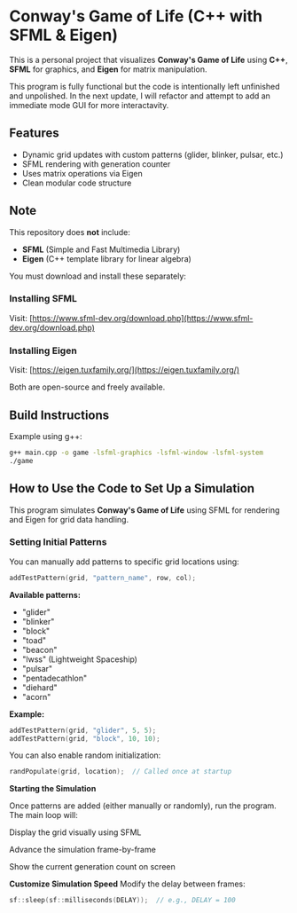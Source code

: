 # Conway's Game of Life (C++ with SFML & Eigen)

This is a personal project that visualizes **Conway's Game of Life** using **C++**, **SFML** for graphics, and **Eigen** for matrix manipulation.

This program is fully functional but the code is intentionally left unfinished and unpolished. In the next update, I will refactor and attempt to add an immediate mode GUI for more interactavity.
##  Features

- Dynamic grid updates with custom patterns (glider, blinker, pulsar, etc.)
- SFML rendering with generation counter
- Uses matrix operations via Eigen
- Clean modular code structure

##  Note

This repository does **not** include:

- **SFML** (Simple and Fast Multimedia Library)
- **Eigen** (C++ template library for linear algebra)

You must download and install these separately:

### Installing SFML

Visit: [https://www.sfml-dev.org/download.php](https://www.sfml-dev.org/download.php)

### Installing Eigen

Visit: [https://eigen.tuxfamily.org/](https://eigen.tuxfamily.org/)

Both are open-source and freely available.

## Build Instructions

Example using g++:

```bash
g++ main.cpp -o game -lsfml-graphics -lsfml-window -lsfml-system
./game
```

## How to Use the Code to Set Up a Simulation

This program simulates **Conway's Game of Life** using SFML for rendering and Eigen for grid data handling.

### Setting Initial Patterns

You can manually add patterns to specific grid locations using:

```cpp
addTestPattern(grid, "pattern_name", row, col);
```
**Available patterns:**

- "glider"
- "blinker"
- "block"
- "toad"
- "beacon"
- "lwss" (Lightweight Spaceship)
- "pulsar"
- "pentadecathlon"
- "diehard"
- "acorn"

**Example:**

```cpp
addTestPattern(grid, "glider", 5, 5);
addTestPattern(grid, "block", 10, 10);
```
You can also enable random initialization:
```cpp
randPopulate(grid, location);  // Called once at startup
```
**Starting the Simulation**

Once patterns are added (either manually or randomly), run the program. The main loop will:

Display the grid visually using SFML

Advance the simulation frame-by-frame

Show the current generation count on screen

**Customize Simulation Speed**
Modify the delay between frames:
```cpp
sf::sleep(sf::milliseconds(DELAY));  // e.g., DELAY = 100
```
